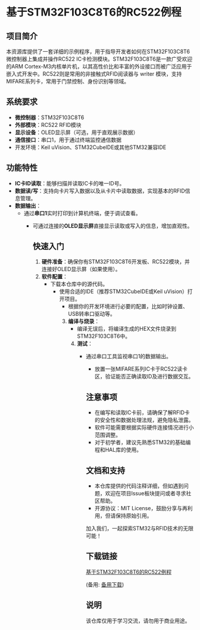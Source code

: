 # 基于STM32F103C8T6的RC522例程

## 项目简介

本资源库提供了一套详细的示例程序，用于指导开发者如何在STM32F103C8T6微控制器上集成并操作RC522 IC卡检测模块。STM32F103C8T6是一款广受欢迎的ARM Cortex-M3内核单片机，以其高性价比和丰富的外设接口而被广泛应用于嵌入式开发中。RC522则是常用的非接触式RFID阅读器与 writer 模块，支持MIFARE系列卡，常用于门禁控制、身份识别等领域。

## 系统要求

- **微控制器**：STM32F103C8T6
- **外部模块**：RC522 RFID模块
- **显示设备**：OLED显示屏（可选，用于直观展示数据）
- **通信接口**：串口1，用于通过终端监控通信数据
- 开发环境：Keil uVision、STM32CubeIDE或其他STM32兼容IDE

## 功能特性

- **IC卡ID读取**：能够扫描并读取IC卡的唯一ID号。
- **数据读/写**：支持向卡片写入数据以及从卡片中读取数据，实现基本的RFID信息管理。
- **数据输出**：
    - 通过**串口1**实时打印到计算机终端，便于调试查看。
        - 可通过连接的**OLED显示屏**直接显示读取或写入的信息，增加直观性。

          ## 快速入门

          1. **硬件准备**：确保你有STM32F103C8T6开发板、RC522模块，并连接好OLED显示屏（如果使用）。
          2. **软件配置**：
             - 下载本仓库中的源代码。
                - 使用合适的IDE（推荐STM32CubeIDE或Keil uVision）打开项目。
                   - 根据你的开发环境进行必要的配置，比如时钟设置、USB转串口驱动等。
                   3. **编译与烧录**：
                      - 编译无误后，将编译生成的HEX文件烧录到STM32F103C8T6中。
                      4. **测试**：
                         - 通过串口工具监视串口1的数据输出。
                            - 放置一张MIFARE系列IC卡于RC522读卡区，验证能否正确读取ID及进行数据交互。

                            ## 注意事项

                            - 在编写和读取IC卡前，请确保了解RFID卡的安全性和数据处理法规，避免隐私泄露。
                            - 软件可能需要根据实际硬件连接情况进行小范围调整。
                            - 对于初学者，建议先熟悉STM32的基础编程和HAL库的使用。

                            ## 文档和支持

                            - 本仓库提供的代码注释详细，但如遇到问题，欢迎在项目Issue板块提问或者寻求社区帮助。
                            - 开源协议：MIT License，鼓励分享与再利用，但请保持原始引用。

                            加入我们，一起探索STM32与RFID技术的无限可能！

                            ## 下载链接
                            [基于STM32F103C8T6的RC522例程](https://pan.quark.cn/s/a392e3f0e6c1) 

                            (备用: [备用下载](https://pan.baidu.com/s/1pcGXKVBrlVs8efNZQp0xEg?pwd=1234))

                            ## 说明

                            该仓库仅用于学习交流，请勿用于商业用途。
